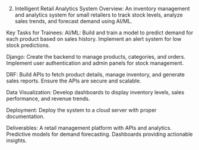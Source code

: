 2. Intelligent Retail Analytics System
Overview: An inventory management and analytics system for small retailers to track stock levels, analyze sales trends, and forecast demand using AI/ML.

Key Tasks for Trainees:
AI/ML:
Build and train a model to predict demand for each product based on sales history.
Implement an alert system for low stock predictions.

Django:
Create the backend to manage products, categories, and orders.
Implement user authentication and admin panels for stock management.

DRF:
Build APIs to fetch product details, manage inventory, and generate sales reports.
Ensure the APIs are secure and scalable.

Data Visualization:
Develop dashboards to display inventory levels, sales performance, and revenue trends.

Deployment:
Deploy the system to a cloud server with proper documentation.

Deliverables:
A retail management platform with APIs and analytics.
Predictive models for demand forecasting.
Dashboards providing actionable insights.
